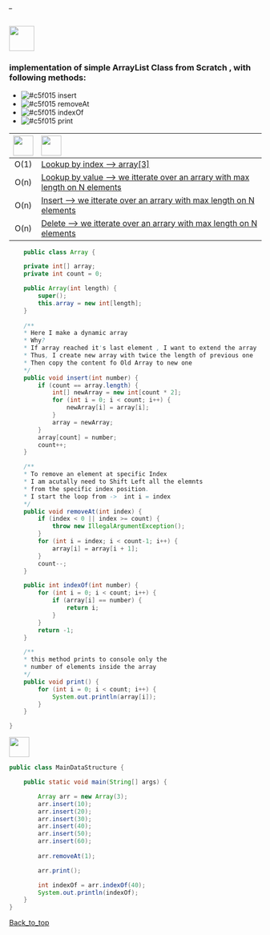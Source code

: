 ###### _
<img src="https://img.shields.io/badge/-%20Array Data Structure%20-brightgreen" height=50px>



### implementation of simple ArrayList Class from Scratch , with following methods:

- ![#c5f015](https://via.placeholder.com/10/c5f015/000000?text=+) insert
- ![#c5f015](https://via.placeholder.com/10/c5f015/000000?text=+) removeAt
- ![#c5f015](https://via.placeholder.com/10/c5f015/000000?text=+) indexOf
- ![#c5f015](https://via.placeholder.com/10/c5f015/000000?text=+) print 


|  <img src="https://img.shields.io/badge/-O(x)%20-blue" height=40px>  |  <img src="https://img.shields.io/badge/-Runtime Complexity%20-blue" height=40px>           |
|:-----:|:------------------------------| 
| O(1)  |[Lookup by index --> array[3]]()    | 
| O(n)  |[Lookup by value --> we itterate over an arrary with max length on N elements ]()  |   
| O(n)  |[Insert --> we itterate over an arrary with max length on N elements]() |   
| O(n)  |[Delete --> we itterate over an arrary with max length on N elements]() |   


```java
	public class Array {

	private int[] array;
	private int count = 0;

	public Array(int length) {
		super();
		this.array = new int[length];
	}
	
	/**
	* Here I make a dynamic array 
	* Why?
	* If array reached it's last element , I want to extend the array
	* Thus, I create new array with twice the length of previous one
	* Then copy the content fo Old Array to new one
	*/
	public void insert(int number) {
		if (count == array.length) {
			int[] newArray = new int[count * 2];
			for (int i = 0; i < count; i++) {
				newArray[i] = array[i];
			}
			array = newArray;
		}
		array[count] = number;
		count++;
	}

	/**
	* To remove an element at specific Index
	* I am acutally need to Shift Left all the elemnts 
	* from the specific index position.
	* I start the loop from ->  int i = index
	*/
	public void removeAt(int index) {
		if (index < 0 || index >= count) {
			throw new IllegalArgumentException();
		}
		for (int i = index; i < count-1; i++) {
			array[i] = array[i + 1];
		}
		count--;
	}

	public int indexOf(int number) {
		for (int i = 0; i < count; i++) {
			if (array[i] == number) {
				return i;
			}
		}
		return -1;
	}

	/**
	* this method prints to console only the
	* number of elements inside the array 
	*/
	public void print() {
		for (int i = 0; i < count; i++) {
			System.out.println(array[i]);
		}
	}

}

```

<img src="https://img.shields.io/badge/-Lets test the Array Class%20-blue" height=40px> 

```java
public class MainDataStructure {

	public static void main(String[] args) {

		Array arr = new Array(3);
		arr.insert(10);
		arr.insert(20);
		arr.insert(30);
		arr.insert(40);
		arr.insert(50);
		arr.insert(60);
		
		arr.removeAt(1);

		arr.print();

		int indexOf = arr.indexOf(40);
		System.out.println(indexOf);
	}
}
```

[Back_to_top](#_)

